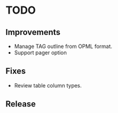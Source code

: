 # TODO

## Improvements

  * Manage TAG outline from OPML format.
  * Support pager option

## Fixes

  * Review table column types.

## Release
